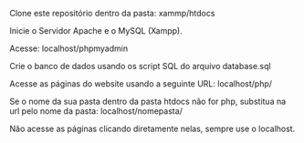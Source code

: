 Clone este repositório dentro da pasta: xammp/htdocs

Inicie o Servidor Apache e o MySQL (Xampp).

Acesse: localhost/phpmyadmin

Crie o banco de dados usando os script SQL do arquivo database.sql

Acesse as páginas do website usando a seguinte URL: localhost/php/

  Se o nome da sua pasta dentro da pasta htdocs não for php, substitua na url pelo nome da pasta: localhost/nomepasta/
  
  Não acesse as páginas clicando diretamente nelas, sempre use o localhost.


